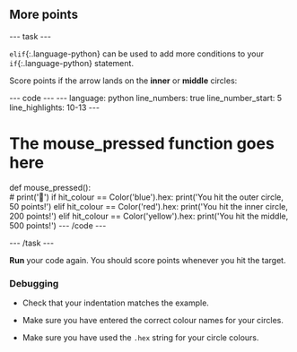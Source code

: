 <h2 class="c-project-heading--task">More points</h2>

--- task ---

`elif`{:.language-python} can be used to add more conditions to your `if`{:.language-python} statement.

Score points if the arrow lands on the **inner** or **middle** circles: 

<div class="c-project-code">
--- code ---
---
language: python
line_numbers: true
line_number_start: 5
line_highlights: 10-13
---

# The mouse_pressed function goes here
def mouse_pressed():    
    # print('🎯')
    if hit_colour == Color('blue').hex:
        print('You hit the outer circle, 50 points!')
    elif hit_colour == Color('red').hex:
        print('You hit the inner circle, 200 points!')
    elif hit_colour == Color('yellow').hex:
        print('You hit the middle, 500 points!')
--- /code ---
</div>

--- /task ---

**Run** your code again. You should score points whenever you hit the target.

### Debugging

+ Check that your indentation matches the example.

+ Make sure you have entered the correct colour names for your circles. 

+ Make sure you have used the `.hex` string for your circle colours.

</div>